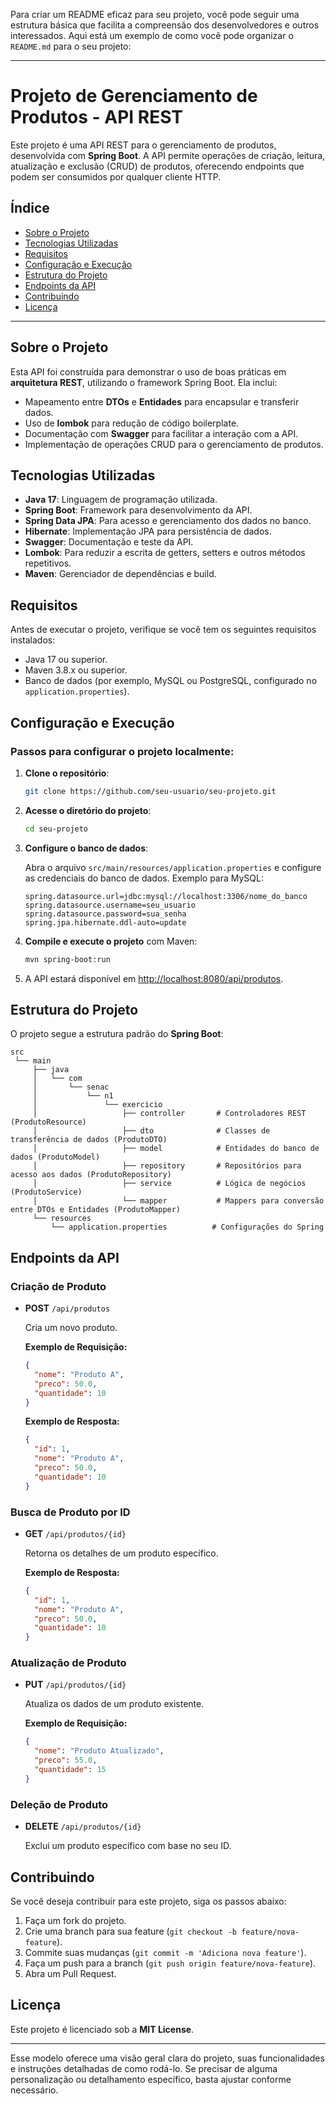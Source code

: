 Para criar um README eficaz para seu projeto, você pode seguir uma estrutura básica que facilita a compreensão dos desenvolvedores e outros interessados. Aqui está um exemplo de como você pode organizar o `README.md` para o seu projeto:

---

# **Projeto de Gerenciamento de Produtos - API REST**

Este projeto é uma API REST para o gerenciamento de produtos, desenvolvida com **Spring Boot**. A API permite operações de criação, leitura, atualização e exclusão (CRUD) de produtos, oferecendo endpoints que podem ser consumidos por qualquer cliente HTTP.

## **Índice**
- [Sobre o Projeto](#sobre-o-projeto)
- [Tecnologias Utilizadas](#tecnologias-utilizadas)
- [Requisitos](#requisitos)
- [Configuração e Execução](#configuração-e-execução)
- [Estrutura do Projeto](#estrutura-do-projeto)
- [Endpoints da API](#endpoints-da-api)
- [Contribuindo](#contribuindo)
- [Licença](#licença)

---

## **Sobre o Projeto**

Esta API foi construída para demonstrar o uso de boas práticas em **arquitetura REST**, utilizando o framework Spring Boot. Ela inclui:
- Mapeamento entre **DTOs** e **Entidades** para encapsular e transferir dados.
- Uso de **lombok** para redução de código boilerplate.
- Documentação com **Swagger** para facilitar a interação com a API.
- Implementação de operações CRUD para o gerenciamento de produtos.

## **Tecnologias Utilizadas**

- **Java 17**: Linguagem de programação utilizada.
- **Spring Boot**: Framework para desenvolvimento da API.
- **Spring Data JPA**: Para acesso e gerenciamento dos dados no banco.
- **Hibernate**: Implementação JPA para persistência de dados.
- **Swagger**: Documentação e teste da API.
- **Lombok**: Para reduzir a escrita de getters, setters e outros métodos repetitivos.
- **Maven**: Gerenciador de dependências e build.

## **Requisitos**

Antes de executar o projeto, verifique se você tem os seguintes requisitos instalados:

- Java 17 ou superior.
- Maven 3.8.x ou superior.
- Banco de dados (por exemplo, MySQL ou PostgreSQL, configurado no `application.properties`).

## **Configuração e Execução**

### **Passos para configurar o projeto localmente:**

1. **Clone o repositório**:

   ```bash
   git clone https://github.com/seu-usuario/seu-projeto.git
   ```

2. **Acesse o diretório do projeto**:

   ```bash
   cd seu-projeto
   ```

3. **Configure o banco de dados**:

   Abra o arquivo `src/main/resources/application.properties` e configure as credenciais do banco de dados. Exemplo para MySQL:

   ```properties
   spring.datasource.url=jdbc:mysql://localhost:3306/nome_do_banco
   spring.datasource.username=seu_usuario
   spring.datasource.password=sua_senha
   spring.jpa.hibernate.ddl-auto=update
   ```

4. **Compile e execute o projeto** com Maven:

   ```bash
   mvn spring-boot:run
   ```

5. A API estará disponível em [http://localhost:8080/api/produtos](http://localhost:8080/api/produtos).

## **Estrutura do Projeto**

O projeto segue a estrutura padrão do **Spring Boot**:

```plaintext
src
 └── main
     ├── java
     │   └── com
     │       └── senac
     │           └── n1
     │               └── exercicio
     │                   ├── controller       # Controladores REST (ProdutoResource)
     │                   ├── dto              # Classes de transferência de dados (ProdutoDTO)
     │                   ├── model            # Entidades do banco de dados (ProdutoModel)
     │                   ├── repository       # Repositórios para acesso aos dados (ProdutoRepository)
     │                   ├── service          # Lógica de negócios (ProdutoService)
     │                   └── mapper           # Mappers para conversão entre DTOs e Entidades (ProdutoMapper)
     └── resources
         └── application.properties          # Configurações do Spring
```

## **Endpoints da API**

### **Criação de Produto**

- **POST** `/api/produtos`
  
  Cria um novo produto.

  **Exemplo de Requisição:**
  ```json
  {
    "nome": "Produto A",
    "preco": 50.0,
    "quantidade": 10
  }
  ```

  **Exemplo de Resposta:**
  ```json
  {
    "id": 1,
    "nome": "Produto A",
    "preco": 50.0,
    "quantidade": 10
  }
  ```

### **Busca de Produto por ID**

- **GET** `/api/produtos/{id}`

  Retorna os detalhes de um produto específico.

  **Exemplo de Resposta:**
  ```json
  {
    "id": 1,
    "nome": "Produto A",
    "preco": 50.0,
    "quantidade": 10
  }
  ```

### **Atualização de Produto**

- **PUT** `/api/produtos/{id}`

  Atualiza os dados de um produto existente.

  **Exemplo de Requisição:**
  ```json
  {
    "nome": "Produto Atualizado",
    "preco": 55.0,
    "quantidade": 15
  }
  ```

### **Deleção de Produto**

- **DELETE** `/api/produtos/{id}`

  Exclui um produto específico com base no seu ID.

## **Contribuindo**

Se você deseja contribuir para este projeto, siga os passos abaixo:

1. Faça um fork do projeto.
2. Crie uma branch para sua feature (`git checkout -b feature/nova-feature`).
3. Commite suas mudanças (`git commit -m 'Adiciona nova feature'`).
4. Faça um push para a branch (`git push origin feature/nova-feature`).
5. Abra um Pull Request.

## **Licença**

Este projeto é licenciado sob a **MIT License**.

---

Esse modelo oferece uma visão geral clara do projeto, suas funcionalidades e instruções detalhadas de como rodá-lo. Se precisar de alguma personalização ou detalhamento específico, basta ajustar conforme necessário.
